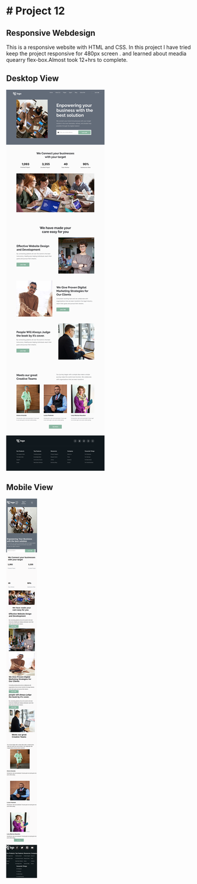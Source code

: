 # # Project 12
## Responsive Webdesign

This is a responsive website with HTML and CSS.
In this project I have tried keep the project responsive for 480px screen . and learned about meadia quearry flex-box.Almost took 12+hrs to complete.
  

## Desktop View

![image](/12.png)

## Mobile View

![image](/Project-12.png)